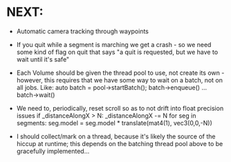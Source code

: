 # NEXT:
- Automatic camera tracking through waypoints
- If you quit while a segment is marching we get a crash - so we need some kind of flag on quit that says "a quit is requested, but we have to wait until it's safe"
- Each Volume should be given the thread pool to use, not create its own - however, this requires that we have some way to wait on a batch, not on all jobs. Like:
    auto batch = pool->startBatch();
    batch->enqueue()
    ...
    batch->wait()
- We need to, periodically, reset scroll so as to not drift into float precision issues
    if _distanceAlongX > N:
        _distanceAlongX -= N
        for seg in segments:
            seg.model = seg.model * translate(mat4(1), vec3(0,0,-N))

- I should collect/mark on a thread, because it's likely the source of the hiccup at runtime; this depends on the batching thread pool above to be gracefully implemented...